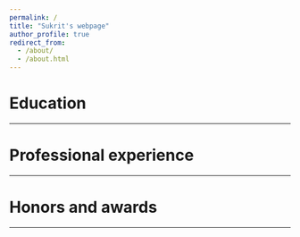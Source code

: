 ```yaml
---
permalink: /
title: "Sukrit's webpage"
author_profile: true
redirect_from: 
  - /about/
  - /about.html
---
```



Education
======
------

Professional experience
======
------

Honors and awards
======
------